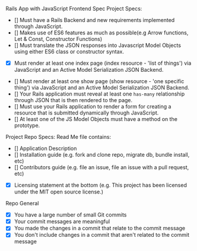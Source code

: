 Rails App with JavaScript Frontend Spec
Project Specs:
- [] Must have a Rails Backend and new requirements implemented through JavaScript.
- [] Makes use of ES6 features as much as possible(e.g Arrow functions, Let & Const, Constructor Functions)
- [] Must translate the JSON responses into Javascript Model Objects using either ES6 class or constructor syntax.
- [x] Must render at least one index page (index resource - 'list of things') via JavaScript and an Active Model Serialization JSON Backend.
- [] Must render at least one show page (show resource - 'one specific thing') via JavaScript and an Active Model Serialization JSON Backend.
- [] Your Rails application must reveal at least one `has-many` relationship through JSON that is then rendered to the page.
- [] Must use your Rails application to render a form for creating a resource that is submitted dynamically through JavaScript.
- [] At least one of the JS Model Objects must have a method on the prototype.

Project Repo Specs:
Read Me file contains:
- [] Application Description
- [] Installation guide (e.g. fork and clone repo, migrate db, bundle install, etc)
- [] Contributors guide (e.g. file an issue, file an issue with a pull request, etc)
- [x] Licensing statement at the bottom (e.g. This project has been licensed under the MIT open source license.)

Repo General
- [x] You have a large number of small Git commits
- [x] Your commit messages are meaningful
- [x] You made the changes in a commit that relate to the commit message
- [x] You don't include changes in a commit that aren't related to the commit message
